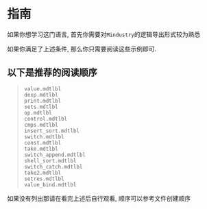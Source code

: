 # 指南
如果你想学习这门语言, 首先你需要对`Mindustry`的逻辑导出形式较为熟悉

如果你满足了上述条件, 那么你只需要阅读这些示例即可.

## 以下是推荐的阅读顺序
> `value.mdtlbl`<br/>
> `dexp.mdtlbl`<br/>
> `print.mdtlbl`<br/>
> `sets.mdtlbl`<br/>
> `op.mdtlbl`<br/>
> `control.mdtlbl`<br/>
> `cmps.mdtlbl`<br/>
> `insert_sort.mdtlbl`<br/>
> `switch.mdtlbl`<br/>
> `const.mdtlbl`<br/>
> `take.mdtlbl`<br/>
> `switch_append.mdtlbl`<br/>
> `shell_sort.mdtlbl`<br/>
> `switch_catch.mdtlbl`<br/>
> `take2.mdtlbl`<br/>
> `setres.mdtlbl`<br/>
> `value_bind.mdtlbl`<br/>

如果没有列出那请在看完上述后自行观看, 顺序可以参考文件创建顺序

